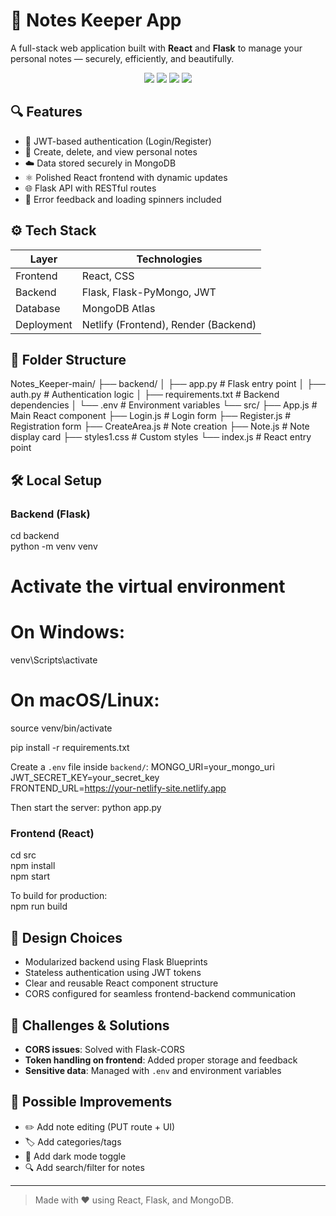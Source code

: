 # 📝 Notes Keeper App

A full-stack web application built with **React** and **Flask** to manage your personal notes — securely, efficiently, and beautifully.

<div align="center">
  <img src="https://img.shields.io/badge/React-Frontend-blue?style=flat-square&logo=react" />
  <img src="https://img.shields.io/badge/Flask-Backend-black?style=flat-square&logo=flask" />
  <img src="https://img.shields.io/badge/MongoDB-Database-green?style=flat-square&logo=mongodb" />
  <img src="https://img.shields.io/badge/JWT-Secure%20Auth-orange?style=flat-square" />
</div>

## 🔍 Features
- 🔐 JWT-based authentication (Login/Register)
- 🧠 Create, delete, and view personal notes
- ☁️ Data stored securely in MongoDB
- ⚛️ Polished React frontend with dynamic updates
- 🌐 Flask API with RESTful routes
- 💬 Error feedback and loading spinners included

## ⚙️ Tech Stack
| Layer      | Technologies                         |
|------------|--------------------------------------|
| Frontend   | React, CSS                           |
| Backend    | Flask, Flask-PyMongo, JWT            |
| Database   | MongoDB Atlas                        |
| Deployment | Netlify (Frontend), Render (Backend) |

## 📁 Folder Structure
Notes_Keeper-main/
├── backend/
│   ├── app.py            # Flask entry point
│   ├── auth.py           # Authentication logic
│   ├── requirements.txt  # Backend dependencies
│   └── .env              # Environment variables
└── src/
    ├── App.js            # Main React component
    ├── Login.js          # Login form
    ├── Register.js       # Registration form
    ├── CreateArea.js     # Note creation
    ├── Note.js           # Note display card
    ├── styles1.css       # Custom styles
    └── index.js          # React entry point

## 🛠️ Local Setup

### Backend (Flask)
cd backend  
python -m venv venv  
# Activate the virtual environment  
# On Windows:  
venv\Scripts\activate  
# On macOS/Linux:  
source venv/bin/activate  

pip install -r requirements.txt  

Create a `.env` file inside `backend/`:
MONGO_URI=your_mongo_uri  
JWT_SECRET_KEY=your_secret_key  
FRONTEND_URL=https://your-netlify-site.netlify.app  

Then start the server:
python app.py

### Frontend (React)
cd src  
npm install  
npm start  

To build for production:  
npm run build

## 📐 Design Choices
- Modularized backend using Flask Blueprints  
- Stateless authentication using JWT tokens  
- Clear and reusable React component structure  
- CORS configured for seamless frontend-backend communication

## 🧩 Challenges & Solutions
- **CORS issues**: Solved with Flask-CORS  
- **Token handling on frontend**: Added proper storage and feedback  
- **Sensitive data**: Managed with `.env` and environment variables

## 🔧 Possible Improvements
- ✏️ Add note editing (PUT route + UI)  
- 🏷️ Add categories/tags  
- 🌙 Add dark mode toggle  
- 🔍 Add search/filter for notes

---

> Made with ❤️ using React, Flask, and MongoDB.
